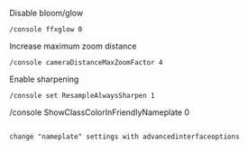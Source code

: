 Disable bloom/glow

```
/console ffxglow 0
```

Increase maximum zoom distance

```
/console cameraDistanceMaxZoomFactor 4
```

Enable sharpening 
```
/console set ResampleAlwaysSharpen 1

```
/console ShowClassColorInFriendlyNameplate 0
```

change "nameplate" settings with advancedinterfaceoptions

